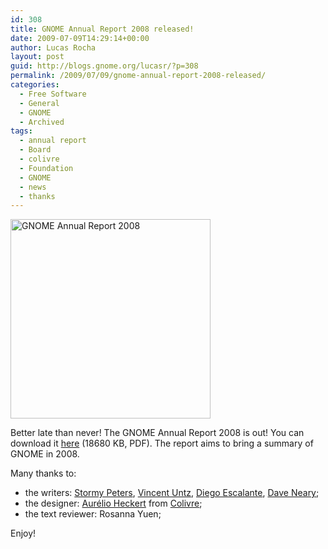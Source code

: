 ```yaml
---
id: 308
title: GNOME Annual Report 2008 released!
date: 2009-07-09T14:29:14+00:00
author: Lucas Rocha
layout: post
guid: http://blogs.gnome.org/lucasr/?p=308
permalink: /2009/07/09/gnome-annual-report-2008-released/
categories:
  - Free Software
  - General
  - GNOME
  - Archived
tags:
  - annual report
  - Board
  - colivre
  - Foundation
  - GNOME
  - news
  - thanks
---
```

<img class="alignnone size-full wp-image-309" title="GNOME Annual Report 2008" src="http://www.lucasr.org/wp-content/uploads/2009/07/cover.png" alt="GNOME Annual Report 2008" width="320" height="319" srcset="http://lucasr.org/wp-content/uploads/2009/07/cover-300x299.png 300w, http://lucasr.org/wp-content/uploads/2009/07/cover.png 320w" sizes="(max-width: 320px) 100vw, 320px" />

Better late than never! The GNOME Annual Report 2008 is out! You can download
it [here](http://foundation.gnome.org/about/gnome_annual_report_2008.pdf)
(18680 KB, PDF). The report aims to bring a summary of GNOME in 2008.

Many thanks to:

  * the writers: [Stormy Peters](http://www.stormyscorner.com/), [Vincent
  Untz](http://www.vuntz.net/journal/), [Diego
  Escalante](http://blogs.gnome.org/diegoe/), [Dave
  Neary](http://blogs.gnome.org/bolsh);
  * the designer: [Aurélio
  Heckert](http://www.colivre.coop.br/Aurium/BlogAurium) from
  [Colivre](http://www.colivre.coop.br/);
  * the text reviewer: Rosanna Yuen;

Enjoy!
